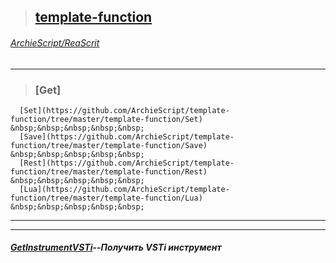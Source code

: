 >## [template-function](https://github.com/ArchieScript/template-function)
###### [ArchieScript/ReaScrit](https://github.com/ArchieScript/ReaScrit)
------------------------------------------------------------------------------------------------------------------
>###  [Get]                                                                                          &nbsp;&nbsp;&nbsp;&nbsp;&nbsp;  
      [Set](https://github.com/ArchieScript/template-function/tree/master/template-function/Set)     &nbsp;&nbsp;&nbsp;&nbsp;&nbsp;  
      [Save](https://github.com/ArchieScript/template-function/tree/master/template-function/Save)   &nbsp;&nbsp;&nbsp;&nbsp;&nbsp;  
      [Rest](https://github.com/ArchieScript/template-function/tree/master/template-function/Rest)   &nbsp;&nbsp;&nbsp;&nbsp;&nbsp;
      [Lua](https://github.com/ArchieScript/template-function/tree/master/template-function/Lua)     &nbsp;&nbsp;&nbsp;&nbsp;&nbsp;
---
- - - - - - - - - - - - - - - - - - - - - - - - - - - - - - - - - - - - - - - - - - - - - - - - - - - - - - - - - 


##### [GetInstrumentVSTi](https://github.com/ArchieScript/template-function/blob/master/template-function/Get/GetInstrumentVSTi.lua)--Получить VSTi инструмент

